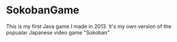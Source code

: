 # SokobanGame
This is my first Java game I made in 2013. It's my own version of the popualar Japanese video game "Sokoban"
